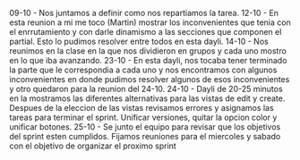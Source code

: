 09-10 - Nos juntamos a definir como nos repartiamos la tarea. 
12-10 - En esta reunion a mi me toco (Martin) mostrar los inconvenientes que tenia con el enrrutamiento y con darle dinamismo a las secciones que componen el partial. Esto lo pudimos resolver entre todos en esta dayli.
14-10 - Nos reunimos en la clase en la que nos dividieron en grupos y cada uno mostro en lo que iba avanzando. 
23-10 - En esta dayli, nos tocaba tener terminado la parte que le correspondia a cada uno y nos encontramos con algunos inconvenientes en donde pudimos resolver algunos de esos inconvenientes y otro quedaron para la reunion del 24-10. 
24-10 - Dayli de 20-25 minutos en la mostramos las diferentes alternativas para las vistas de edit y create. Despues de la eleccion de las vistas revisamos errores y asignamos las tareas para terminar el sprint. Unificar versiones, quitar la opcion color y unificar botones.
25-10 - Se junto el equipo para revisar que los objetivos del sprint esten cumplidos. Fijamos reuniones para el miercoles y sabado con el objetivo de organizar el proximo sprint